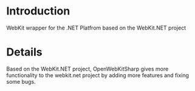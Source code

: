 # Introduction #

WebKit wrapper for the .NET Platfrom based on the WebKit.NET project


# Details #

Based on the WebKit.NET project, OpenWebKitSharp gives more functionality to the webkit.net project by adding more features and fixing some bugs.